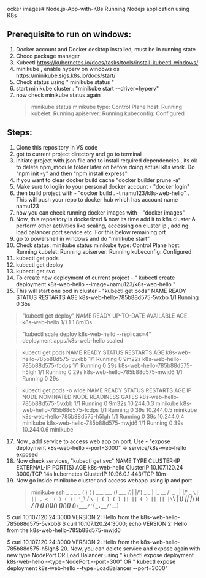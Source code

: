 ocker images# Node.js-App-with-K8s
Running Nodejs application using K8s

## Prerequisite to run on windows:
1. Docker account and Docker desktop installed, must be in running state
2. Choco package manager
3. Kubectl https://kubernetes.io/docs/tasks/tools/install-kubectl-windows/
4. minikube , enable hyperv on windows os https://minikube.sigs.k8s.io/docs/start/
5. Check status using " minikube status "
6. start minikube cluster : "minikube start --driver=hyperv"
7. now check minikube status again
     > minikube status
        minikube
        type: Control Plane
        host: Running
        kubelet: Running
        apiserver: Running
        kubeconfig: Configured
## Steps:
1. Clone this repository in VS code
2. got to current project directory and go to terminal
3. initiate project with json file and  to install required dependencies , its ok to delete npm_module folder later on before doing actual k8s work. Do "npm init -y" and then "npm install express"
4. if you want to clear docker build cache "docker builder prune -a"
5. Make sure to logiin to your personal docker account - "docker login"
6. then build project with - "docker build . -t namu123/k8s-web-hello" . This will push your repo to docker hub which has account name namu123
7. now you can check running docker images with - "docker images"
8. Now, this repository is dockerized & now its time add it to k8s cluster & perform other activities like scaling, accessing on cluster ip , adding load balancer port service etc. For this below remaining prt
9. go to powershell in windows  and do "minikube start"
10. Check status:  minikube status
                    minikube
                    type: Control Plane
                    host: Running
                    kubelet: Running
                    apiserver: Running
                    kubeconfig: Configured
11. kubectl get pods
12. kubectl get deploy
13. kubectl get svc
14. To create new deployment of current project - " kubectl create deployment k8s-web-hello --image=namu123/k8s-web-hello "
15. This will start one pod in cluster -  "kubectl get pods"
NAME                             READY   STATUS    RESTARTS   AGE
k8s-web-hello-785b88d575-5vxbb   1/1     Running   0          35s

>"kubectl get deploy"
NAME            READY   UP-TO-DATE   AVAILABLE   AGE
k8s-web-hello   1/1     1            1           8m13s

> "kubectl scale deploy k8s-web-hello --replicas=4"
deployment.apps/k8s-web-hello scaled

>   kubectl get pods
NAME                             READY   STATUS    RESTARTS   AGE
k8s-web-hello-785b88d575-5vxbb   1/1     Running   0          9m22s
k8s-web-hello-785b88d575-fcdps   1/1     Running   0          29s
k8s-web-hello-785b88d575-h5lgh   1/1     Running   0          29s
k8s-web-hello-785b88d575-mwjd6   1/1     Running   0          29s

>  kubectl get pods -o wide
NAME                             READY   STATUS    RESTARTS   AGE     IP           NODE       NOMINATED NODE   READINESS GATES
k8s-web-hello-785b88d575-5vxbb   1/1     Running   0          9m32s   10.244.0.3   minikube   <none>           <none>
k8s-web-hello-785b88d575-fcdps   1/1     Running   0          39s     10.244.0.5   minikube   <none>           <none>
k8s-web-hello-785b88d575-h5lgh   1/1     Running   0          39s     10.244.0.4   minikube   <none>           <none>
k8s-web-hello-785b88d575-mwjd6   1/1     Running   0          39s     10.244.0.6   minikube   <none>           <none>

17. Now , add service to access web app on port. Use - "expose deployment k8s-web-hello --port=3000"
     -> service/k8s-web-hello exposed
18. Now check services,  "kubectl get svc"
NAME            TYPE        CLUSTER-IP      EXTERNAL-IP   PORT(S)    AGE
k8s-web-hello   ClusterIP   10.107.120.24   <none>        3000/TCP   14s
kubernetes      ClusterIP   10.96.0.1       <none>        443/TCP    10m
19. Now go inside minikube cluster and access webapp using ip and port
    > minikube ssh
                         _             _
            _         _ ( )           ( )
  ___ ___  (_)  ___  (_)| |/')  _   _ | |_      __
/' _ ` _ `\| |/' _ `\| || , <  ( ) ( )| '_`\  /'__`\
| ( ) ( ) || || ( ) || || |\`\ | (_) || |_) )(  ___/
(_) (_) (_)(_)(_) (_)(_)(_) (_)`\___/'(_,__/'`\____)

$ curl 10.107.120.24:3000
VERSION 2: Hello from the k8s-web-hello-785b88d575-5vxbb$
$ curl 10.107.120.24:3000; echo
VERSION 2: Hello from the k8s-web-hello-785b88d575-mwjd6

$ curl 10.107.120.24:3000
VERSION 2: Hello from the k8s-web-hello-785b88d575-h5lgh$
20. Now, you can delete service and expose again with new type NodePort OR Load Balancer using " kubectl expose deployment k8s-web-hello --type=NodePort --port=300" OR " kubectl expose deployment k8s-web-hello --type=LoadBalancer --port=3000"

